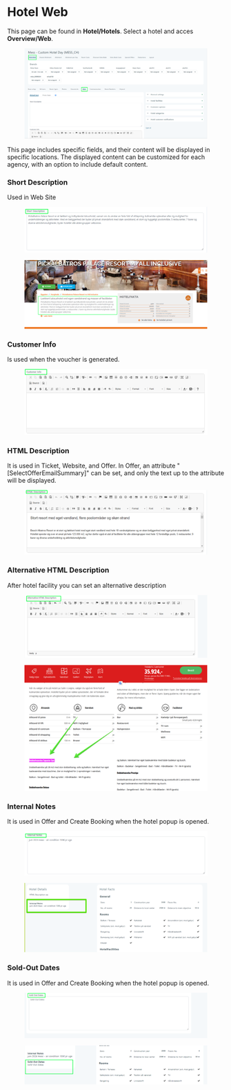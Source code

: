 # Hotel Web

This page can be found in **Hotel/Hotels**. Select a hotel and acces **Overview/Web**.

<figure><img src="../../.gitbook/assets/hotelWebLocation-6589420d0710aa1e69a0a0bdaae21100.png" alt=""><figcaption></figcaption></figure>

This page includes specific fields, and their content will be displayed in specific locations. The displayed content can be customized for each agency, with an option to include default content.

### Short Description <a href="#short-description" id="short-description"></a>

Used in Web Site

<figure><img src="../../.gitbook/assets/shortDescription-92c79329dbc217a5ef0b9bb93fe1e7de.png" alt=""><figcaption></figcaption></figure>

<figure><img src="../../.gitbook/assets/shortDescriptionWeb-bf79a4faf0a5c725a05f2e2d13c5881b.png" alt=""><figcaption></figcaption></figure>

### Customer Info <a href="#customer-info" id="customer-info"></a>

Is used when the voucher is generated.

<figure><img src="../../.gitbook/assets/customerInfo-04b2ae888b1369510cbf56d2c86f5ee3.png" alt=""><figcaption></figcaption></figure>

### HTML Description <a href="#html-description" id="html-description"></a>

It is used in Ticket, Website, and Offer. In Offer, an attribute "\[SelectOfferEmailSummary]" can be set, and only the text up to the attribute will be displayed.

<figure><img src="../../.gitbook/assets/htmlDescription-daaeafe00b68ce0b55abbd099a7afab6.png" alt=""><figcaption></figcaption></figure>

### Alternative HTML Description <a href="#alternative-html-description" id="alternative-html-description"></a>

After hotel facility you can set an alternative description

<figure><img src="../../.gitbook/assets/alternativeHtmlDesc-d36cb0fc379f71fbcc99ad2b1ba1be9d.png" alt=""><figcaption></figcaption></figure>

<figure><img src="../../.gitbook/assets/alternativeDescription-c637248d20aaf798aa8d60040e359369.png" alt=""><figcaption></figcaption></figure>

### Internal Notes <a href="#internal-notes" id="internal-notes"></a>

It is used in Offer and Create Booking when the hotel popup is opened.

<figure><img src="../../.gitbook/assets/Untitled (2) (1).png" alt=""><figcaption></figcaption></figure>

<figure><img src="../../.gitbook/assets/internalNotesUse-c8e7978c90cd9ba40d7c44dd13f15265.png" alt=""><figcaption></figcaption></figure>

### Sold-Out Dates <a href="#sold-out-dates" id="sold-out-dates"></a>

It is used in Offer and Create Booking when the hotel popup is opened.

<figure><img src="../../.gitbook/assets/Untitled (1) (1) (1) (1).png" alt=""><figcaption></figcaption></figure>

<figure><img src="../../.gitbook/assets/soldOutUse-817314e445a9b01d8448d11a41d559c2.png" alt=""><figcaption></figcaption></figure>
